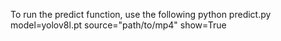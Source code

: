 To run the predict function, use the following
python predict.py model=yolov8l.pt source="path/to/mp4" show=True